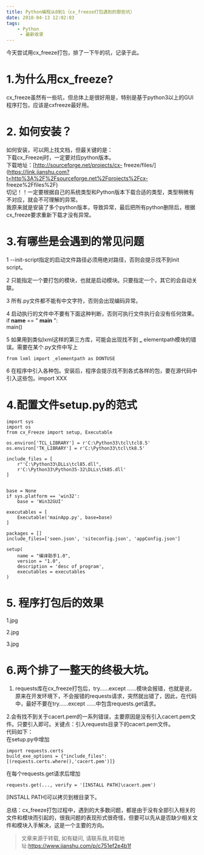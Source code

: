 ```yaml
---
title: Python编程从0到1（cx_freeze打包遇到的那些坑）
date: 2018-04-13 12:02:03
tags:
	- Python
	 - 最新收录
---
```

今天尝试用cx_freeze打包，排了一下午的坑，记录于此。

# 1.为什么用cx_freeze?

cx_freeze虽然有一些坑，但总体上是很好用是，特别是基于python3以上的GUI程序打包，应该是cxfreeze最好用。

# 2\. 如何安装？

如何安装，可以网上找文档，但最关键的是：  
下载cx_Freezej时，一定要对应python版本。  
下载地址：[http://sourceforge.net/projects/cx-
freeze/files/](https://link.jianshu.com?t=http%3A%2F%2Fsourceforge.net%2Fprojects%2Fcx-
freeze%2Ffiles%2F)  
切记！！一定要根据自己的系统类型和Python版本下载合适的类型，类型稍微有不对应，就会不可理解的异常。  
我原来就是安装了多个python版本，导致异常，最后把所有python删除后，根据cx_freeze要求重新下载才没有异常。

# 3.有哪些是会遇到的常见问题

1 --init-script指定的启动文件路径必须用绝对路径，否则会提示找不到init script。

2 只能指定一个要打包的模块，也就是启动模块。只要指定一个，其它的会自动关联。

3 所有.py文件都不能有中文字符，否则会出现编码异常。

4 启动执行的文件中不要有下面这种判断，否则可执行文件执行会没有任何效果。  
if **name** == " **main** ":  
main()

5 如果用到类似lxml这样的第三方库，可能会出现找不到 **_** elementpath模块的错误。需要在某个.py文件中写上

    
    
    from lxml import _elementpath as DONTUSE
    

6 在程序中引入各种包。安装后，程序会提示找不到各式各样的包，要在源代码中引入这些包。import XXX

# 4.配置文件setup.py的范式

    
    
    import sys
    import os
    from cx_Freeze import setup, Executable
    
    os.environ['TCL_LIBRARY'] = r'C:\Python33\tcl\tcl8.5'
    os.environ['TK_LIBRARY'] = r'C:\Python33\tcl\tk8.5'
    
    include_files = [
        r"'C:\Python33\DLLs\tcl85.dll",
        r'C:\Python33\Python35-32\DLLs\tk85.dll'
    ]
    
    
    base = None
    if sys.platform == 'win32':
        base = 'Win32GUI'
    
    executables = [
        Executable('mainApp.py', base=base)
    ]
    
    packages = []
    include_files=['seen.json', 'siteconfig.json', 'appConfig.json']
    
    setup(
        name = "编译助手1.0",
        version = "1.0",
        description = 'desc of program',
        executables = executables
    )
    

# 5\. 程序打包后的效果

1.jpg

2.jpg

3.jpg

# 6.两个排了一整天的终极大坑。

  1. requests库在cx_freeze打包后，try……except ……模块会报错，也就是说，原来在开发环境下，不会报错的requests请求，突然就出错了，因此，在代码中，最好不要在try……except ……中包含requests.get请求。

2.会有找不到关于cacert.pem的一系列错误，主要原因是没有引入cacert.pem文件。只要引入即可。关键点：引入requests目录下的cacert.pem文件。  
代码如下：  
在setup.py中增加

    
    
    import requests.certs
    build_exe_options = {"include_files":[(requests.certs.where(),'cacert.pem')]}
    

在每个requests.get请求后增加

    
    
    requests.get(..., verify = '[INSTALL PATH]\cacert.pem')
    

[INSTALL PATH]可以拷贝到根目录下。

总结：cx_freeze打包过程中，遇到的大多数问题，都是由于没有全部引入相关的文件和模块而引起的，很我问题的表现形式很奇怪，但要可以先从是否缺少相关文件和模块入手解决，这是一个主要的方向。


> 文章来源于转载, 如有疑问, 请联系我,转载地址:https://www.jianshu.com/p/c751ef2e4b1f 